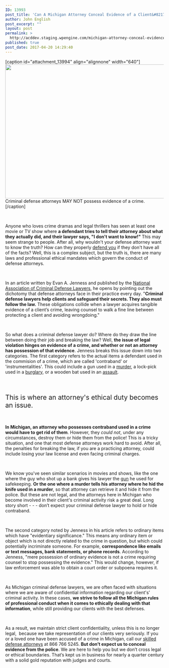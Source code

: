 ```yaml
---
ID: 13993
post_title: 'Can A Michigan Attorney Conceal Evidence of a Client&#8217;s Criminal Activity?'
author: John English
post_excerpt: ""
layout: post
permalink: >
  http://acddev.staging.wpengine.com/michigan-attorney-conceal-evidence.html
published: true
post_date: 2017-04-20 14:29:40
---
```

[caption id="attachment_13994" align="alignnone" width="640"]<img class="size-full wp-image-13994" src="http://acddev.staging.wpengine.com/wp-content/uploads/2017/04/detective-1039883_640.jpg" alt="" width="640" height="426" /> Criminal defense attorneys MAY NOT possess evidence of a crime.[/caption]

&nbsp;

<span style="font-weight: 400;">Anyone who loves crime dramas and legal thrillers has seen at least one movie or TV show where </span><b>a defendant tries to tell their attorney about what they actually did, and their lawyer says, "I don't want to know!" </b><span style="font-weight: 400;">This may seem strange to people. After all, why wouldn't your defense attorney want to know the truth? How can they properly </span><a href="https://acddev.staging.wpengine.com/" target="_blank"><span style="font-weight: 400;">defend you</span></a><span style="font-weight: 400;"> if they don't have all of the facts? Well, this is a complex subject, but the truth is, there are many laws and professional ethical mandates which govern the conduct of defense attorneys.</span>

&nbsp;

<span style="font-weight: 400;">In an article written by Evan A. Jenness and published by the </span><a href="https://www.nacdl.org/" target="_blank"><span style="font-weight: 400;">National Association of Criminal Defense Lawyers</span></a><span style="font-weight: 400;">, he opens by pointing out the dichotomy that defense attorneys face in their practice every day. "</span><b>Criminal defense lawyers help clients and safeguard their secrets. They also must follow the law.</b><span style="font-weight: 400;"> These obligations collide when a lawyer acquires tangible evidence of a client’s crime, leaving counsel to walk a fine line between protecting a client and avoiding wrongdoing."</span>

&nbsp;

<span style="font-weight: 400;">So what does a criminal defense lawyer do? Where do they draw the line between doing their job and breaking the law? Well, </span><b>the issue of legal violation hinges on evidence of a crime, and whether or not an attorney has possession of that evidence</b><span style="font-weight: 400;">. Jenness breaks this issue down into two categories. The first category refers to the actual items a defendant used in the commision of a crime, which are called 'contraband' or 'instrumentalities'. This could include a gun used in a </span><a href="https://acddev.staging.wpengine.com/homicide.html" target="_blank"><span style="font-weight: 400;">murder</span></a><span style="font-weight: 400;">, a lock-pick used in a </span><a href="https://acddev.staging.wpengine.com/burglary-crimes.html" target="_blank"><span style="font-weight: 400;">burglary</span></a><span style="font-weight: 400;">, or a wooden bat used in an </span><a href="https://acddev.staging.wpengine.com/assault-charges.html" target="_blank"><span style="font-weight: 400;">assault</span></a><span style="font-weight: 400;">. </span>

&nbsp;
<h2><span style="font-weight: 400;">This is where an attorney's ethical duty becomes an issue. </span></h2>
&nbsp;

<b>In Michigan, an attorney who possesses contraband used in a crime would have to get rid of them</b><span style="font-weight: 400;">. However, they</span><i><span style="font-weight: 400;"> could not</span></i><span style="font-weight: 400;">, under any circumstances, destroy them or hide them from the police! This is a tricky situation, and one that most defense attorneys work hard to avoid. After all, the penalties for breaking the law, if you are a practicing attorney, could include losing your law license and even facing criminal charges.</span>

&nbsp;

<span style="font-weight: 400;">We know you've seen similar scenarios in movies and shows, like the one where the guy who shot up a bank gives his lawyer the </span><a href="https://acddev.staging.wpengine.com/firearm-charges.html" target="_blank"><span style="font-weight: 400;">gun</span></a><span style="font-weight: 400;"> he used for safekeeping. </span><b>Or the one where a murder tells his attorney where he hid the knife used in a murder</b><span style="font-weight: 400;">, so that attorney can retrieve it and hide it from the police. But these are not legal, and the attorneys here in Michigan who become involved in their client's criminal activity risk a great deal. Long story short - - - don’t expect your criminal defense lawyer to hold or hide contraband. </span>

&nbsp;

<span style="font-weight: 400;">The second category noted by Jenness in his article refers to ordinary items which have "evidentiary significance." This means any ordinary item or object which is not directly related to the crime in question, but which could potentially incriminate someone. For example, </span><b>correspondence like emails or text messages, bank statements, or phone records</b><span style="font-weight: 400;">. According to Jenness, "mere possession of ordinary evidence is not a crime requiring counsel to stop possessing the evidence." This would change, however, if law enforcement was able to obtain a court order or subpoena requires it. </span>

&nbsp;

<span style="font-weight: 400;">As Michigan criminal defense lawyers, we are often faced with situations where we are aware of confidential information regarding our client's’ criminal activity. In these cases, </span><b>we strive to follow all the Michigan rules of professional conduct when it comes to ethically dealing with that information</b><span style="font-weight: 400;">, while still providing our clients with the best defenses. </span>

&nbsp;

<span style="font-weight: 400;">As a result, we maintain strict client confidentiality, unless this is no longer legal,  because we take representation of our clients very seriously. If you or a loved one have been accused of a crime in Michigan, call our </span><a href="https://acddev.staging.wpengine.com/trial-attorneys.html" target="_blank"><span style="font-weight: 400;">skilled defense attorneys</span></a><span style="font-weight: 400;"> at 866 766 5245. </span><b>But don’t expect us to conceal evidence from the police</b><span style="font-weight: 400;">. We are here to help you but we don’t cross legal or ethical boundaries. That’s kept us in business for nearly a quarter century with a solid gold reputation with judges and courts. </span>